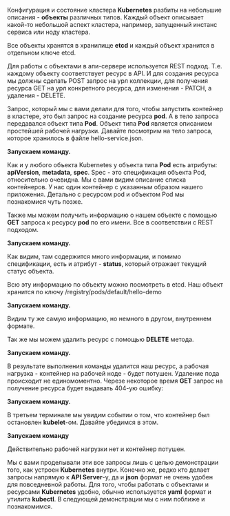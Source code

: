 Конфигурация и состояние кластера **Kubernetes** разбиты на небольшие описания - **объекты** различных типов. Каждый объект описывает какой-то небольшой аспект кластера, например, запущенный инстанс сервиса или ноду кластера. 

Все объекты хранятся в хранилище **etcd**  и каждый объект хранится в отдельном ключе etcd. 

Для работы с объектами в апи-сервере используется REST подход. Т.е. каждому объекту соответствует ресурс в API. И для создания ресурса мы должны сделать POST запрос на урл коллекции, для получения ресурса GET на урл конкретного ресурса, для изменения - PATCH, а удаления - DELETE.  

Запрос, который мы с вами делали для того, чтобы запустить контейнер в кластере, это был запрос на создание ресурса **pod**. А в тело запроса передавался объект типа **Pod**. Объект типа **Pod** является описанием простейшей рабочей нагрузки. Давайте посмотрим на тело запроса, которое хранилось в файле hello-service.json.

**Запускаем команду.**

Как и у любого объекта Kubernetes у объекта типа **Pod** есть атрибуты: **apiVersion**, **metadata**, **spec**. Spec - это спецификация объекта Pod, относительно очевидна. Мы с вами видим описание списка контейнеров. У нас один контейнер с указанным образом нашего приложения.  Детально с ресурсом pod и объектом Pod мы познакомися чуть позже. 

Также мы можем получить информацию о нашем объекте с помощью **GET** запроса к ресурсу **pod** по его имени. Все в соответствии с REST подходом.

**Запускаем команду.**

Как видим, там содержится много информации, и помимо спецификации, есть и атрибут - **status**, который отражает текущий статус объекта.

Bсю эту информацию по объекту можно посмотреть в etcd. Наш объект хранится по ключу /registry/pods/default/hello-demo

**Запускаем команду.** 

Видим ту же самую информацию, но немного в другом, внутреннем формате.

Так же мы можем удалить ресурс с помощью **DELETE** метода.

**Запускаем команду.**

В результате выполнения команды удалится наш ресурс, а рабочая нагрузка - контейнер на рабочей ноде - будет потушен. Удаление пода происходит не единомоментно. Черезе некоторое время **GET** запрос на получение ресурса будет выдавать 404-ую ошибку:

**Запускаем команду.**

В третьем терминале мы увидим событии о том, что контейнер был остановлен **kubelet**-ом. Давайте убедимся в этом. 

**Запускаем команду**

Действительно рабочей нагрузки нет и контейнер потушен. 

Мы с вами проделывали эти все запросы лишь с целью демонстрации того, как устроен **Kubernetes** внутри. Конечно же, редко кто делает запросы напрямую к **API Server**-у, да и **json** формат не очень удобен для повседневной работы.  Для того, чтобы работать с объектами и ресурсами **Kubernetes** удобно, обычно используется **yaml** формат и утилита **kubectl**.  В следующей демонстрации мы с ним поближе и познакомимся.

